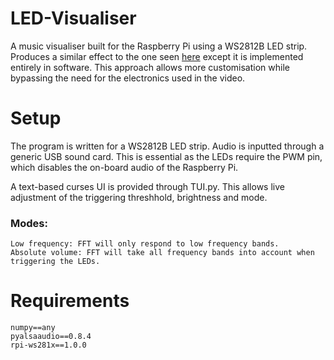 # LED-Visualiser
A music visualiser built for the Raspberry Pi using a WS2812B LED strip.
Produces a similar effect to the one seen [here](https://www.youtube.com/watch?v=lU1GVVU9gLU) except it is implemented entirely in software.
This approach allows more customisation while bypassing the need for the electronics used in the video.

# Setup
The program is written for a WS2812B LED strip. Audio is inputted through a generic USB sound card. This is essential as the LEDs require the
PWM pin, which disables the on-board audio of the Raspberry Pi.

A text-based curses UI is provided through TUI.py. This allows live adjustment of the triggering threshhold, brightness and mode.

### Modes:

    Low frequency: FFT will only respond to low frequency bands.
    Absolute volume: FFT will take all frequency bands into account when triggering the LEDs.
    
# Requirements
    numpy==any
    pyalsaaudio==0.8.4
    rpi-ws281x==1.0.0
